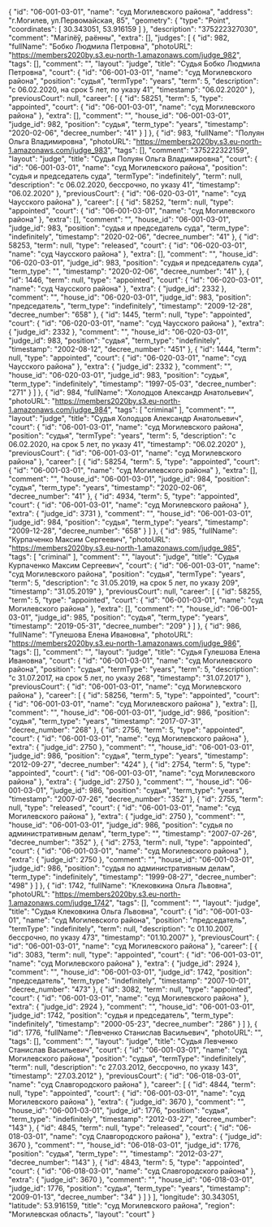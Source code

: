 {
    "id": "06-001-03-01",
    "name": "суд Могилевского района",
    "address": "г.Могилев, ул.Первомайская, 85",
    "geometry": {
        "type": "Point",
        "coordinates": [
            30.343051,
            53.916159
        ]
    },
    "description": "375222327030",
    "comment": "Магілёў, раённы",
    "extra": [],
    "judges": [
        {
            "id": 982,
            "fullName": "Бобко Людмила Петровна",
            "photoURL": "https://members2020by.s3.eu-north-1.amazonaws.com/judge_982",
            "tags": [],
            "comment": "",
            "layout": "judge",
            "title": "Судья Бобко Людмила Петровна",
            "court": {
                "id": "06-001-03-01",
                "name": "суд Могилевского района",
                "position": "судья",
                "termType": "years",
                "term": 5,
                "description": "c 06.02.2020, на срок 5 лет, по указу 41",
                "timestamp": "06.02.2020"
            },
            "previousCourt": null,
            "career": [
                {
                    "id": 58251,
                    "term": 5,
                    "type": "appointed",
                    "court": {
                        "id": "06-001-03-01",
                        "name": "суд Могилевского района"
                    },
                    "extra": [],
                    "comment": "",
                    "house_id": "06-001-03-01",
                    "judge_id": 982,
                    "position": "судья",
                    "term_type": "years",
                    "timestamp": "2020-02-06",
                    "decree_number": "41"
                }
            ]
        },
        {
            "id": 983,
            "fullName": "Полуян Ольга Владимировна",
            "photoURL": "https://members2020by.s3.eu-north-1.amazonaws.com/judge_983",
            "tags": [],
            "comment": "375222322159",
            "layout": "judge",
            "title": "Судья Полуян Ольга Владимировна",
            "court": {
                "id": "06-001-03-01",
                "name": "суд Могилевского района",
                "position": "судья и председатель суда",
                "termType": "indefinitely",
                "term": null,
                "description": "c 06.02.2020, бессрочно, по указу 41",
                "timestamp": "06.02.2020"
            },
            "previousCourt": {
                "id": "06-020-03-01",
                "name": "суд Чаусского района"
            },
            "career": [
                {
                    "id": 58252,
                    "term": null,
                    "type": "appointed",
                    "court": {
                        "id": "06-001-03-01",
                        "name": "суд Могилевского района"
                    },
                    "extra": [],
                    "comment": "",
                    "house_id": "06-001-03-01",
                    "judge_id": 983,
                    "position": "судья и председатель суда",
                    "term_type": "indefinitely",
                    "timestamp": "2020-02-06",
                    "decree_number": "41"
                },
                {
                    "id": 58253,
                    "term": null,
                    "type": "released",
                    "court": {
                        "id": "06-020-03-01",
                        "name": "суд Чаусского района"
                    },
                    "extra": [],
                    "comment": "",
                    "house_id": "06-020-03-01",
                    "judge_id": 983,
                    "position": "судья и председатель суда",
                    "term_type": "",
                    "timestamp": "2020-02-06",
                    "decree_number": "41"
                },
                {
                    "id": 1446,
                    "term": null,
                    "type": "appointed",
                    "court": {
                        "id": "06-020-03-01",
                        "name": "суд Чаусского района"
                    },
                    "extra": {
                        "judge_id": 2332
                    },
                    "comment": "",
                    "house_id": "06-020-03-01",
                    "judge_id": 983,
                    "position": "председатель",
                    "term_type": "indefinitely",
                    "timestamp": "2009-12-28",
                    "decree_number": "658"
                },
                {
                    "id": 1445,
                    "term": null,
                    "type": "appointed",
                    "court": {
                        "id": "06-020-03-01",
                        "name": "суд Чаусского района"
                    },
                    "extra": {
                        "judge_id": 2332
                    },
                    "comment": "",
                    "house_id": "06-020-03-01",
                    "judge_id": 983,
                    "position": "судья",
                    "term_type": "indefinitely",
                    "timestamp": "2002-08-12",
                    "decree_number": "451"
                },
                {
                    "id": 1444,
                    "term": null,
                    "type": "appointed",
                    "court": {
                        "id": "06-020-03-01",
                        "name": "суд Чаусского района"
                    },
                    "extra": {
                        "judge_id": 2332
                    },
                    "comment": "",
                    "house_id": "06-020-03-01",
                    "judge_id": 983,
                    "position": "судья",
                    "term_type": "indefinitely",
                    "timestamp": "1997-05-03",
                    "decree_number": "271"
                }
            ]
        },
        {
            "id": 984,
            "fullName": "Холодцов Александр Анатольевич",
            "photoURL": "https://members2020by.s3.eu-north-1.amazonaws.com/judge_984",
            "tags": [
                "criminal"
            ],
            "comment": "",
            "layout": "judge",
            "title": "Судья Холодцов Александр Анатольевич",
            "court": {
                "id": "06-001-03-01",
                "name": "суд Могилевского района",
                "position": "судья",
                "termType": "years",
                "term": 5,
                "description": "c 06.02.2020, на срок 5 лет, по указу 41",
                "timestamp": "06.02.2020"
            },
            "previousCourt": {
                "id": "06-001-03-01",
                "name": "суд Могилевского района"
            },
            "career": [
                {
                    "id": 58254,
                    "term": 5,
                    "type": "appointed",
                    "court": {
                        "id": "06-001-03-01",
                        "name": "суд Могилевского района"
                    },
                    "extra": [],
                    "comment": "",
                    "house_id": "06-001-03-01",
                    "judge_id": 984,
                    "position": "судья",
                    "term_type": "years",
                    "timestamp": "2020-02-06",
                    "decree_number": "41"
                },
                {
                    "id": 4934,
                    "term": 5,
                    "type": "appointed",
                    "court": {
                        "id": "06-001-03-01",
                        "name": "суд Могилевского района"
                    },
                    "extra": {
                        "judge_id": 3731
                    },
                    "comment": "",
                    "house_id": "06-001-03-01",
                    "judge_id": 984,
                    "position": "судья",
                    "term_type": "years",
                    "timestamp": "2009-12-28",
                    "decree_number": "658"
                }
            ]
        },
        {
            "id": 985,
            "fullName": "Курпаченко Максим Сергеевич",
            "photoURL": "https://members2020by.s3.eu-north-1.amazonaws.com/judge_985",
            "tags": [
                "criminal"
            ],
            "comment": "",
            "layout": "judge",
            "title": "Судья Курпаченко Максим Сергеевич",
            "court": {
                "id": "06-001-03-01",
                "name": "суд Могилевского района",
                "position": "судья",
                "termType": "years",
                "term": 5,
                "description": "c 31.05.2019, на срок 5 лет, по указу 209",
                "timestamp": "31.05.2019"
            },
            "previousCourt": null,
            "career": [
                {
                    "id": 58255,
                    "term": 5,
                    "type": "appointed",
                    "court": {
                        "id": "06-001-03-01",
                        "name": "суд Могилевского района"
                    },
                    "extra": [],
                    "comment": "",
                    "house_id": "06-001-03-01",
                    "judge_id": 985,
                    "position": "судья",
                    "term_type": "years",
                    "timestamp": "2019-05-31",
                    "decree_number": "209"
                }
            ]
        },
        {
            "id": 986,
            "fullName": "Гулешова Елена Ивановна",
            "photoURL": "https://members2020by.s3.eu-north-1.amazonaws.com/judge_986",
            "tags": [],
            "comment": "",
            "layout": "judge",
            "title": "Судья Гулешова Елена Ивановна",
            "court": {
                "id": "06-001-03-01",
                "name": "суд Могилевского района",
                "position": "судья",
                "termType": "years",
                "term": 5,
                "description": "c 31.07.2017, на срок 5 лет, по указу 268",
                "timestamp": "31.07.2017"
            },
            "previousCourt": {
                "id": "06-001-03-01",
                "name": "суд Могилевского района"
            },
            "career": [
                {
                    "id": 58256,
                    "term": 5,
                    "type": "appointed",
                    "court": {
                        "id": "06-001-03-01",
                        "name": "суд Могилевского района"
                    },
                    "extra": [],
                    "comment": "",
                    "house_id": "06-001-03-01",
                    "judge_id": 986,
                    "position": "судья",
                    "term_type": "years",
                    "timestamp": "2017-07-31",
                    "decree_number": "268"
                },
                {
                    "id": 2756,
                    "term": 5,
                    "type": "appointed",
                    "court": {
                        "id": "06-001-03-01",
                        "name": "суд Могилевского района"
                    },
                    "extra": {
                        "judge_id": 2750
                    },
                    "comment": "",
                    "house_id": "06-001-03-01",
                    "judge_id": 986,
                    "position": "судья",
                    "term_type": "years",
                    "timestamp": "2012-09-27",
                    "decree_number": "424"
                },
                {
                    "id": 2754,
                    "term": 5,
                    "type": "appointed",
                    "court": {
                        "id": "06-001-03-01",
                        "name": "суд Могилевского района"
                    },
                    "extra": {
                        "judge_id": 2750
                    },
                    "comment": "",
                    "house_id": "06-001-03-01",
                    "judge_id": 986,
                    "position": "судья",
                    "term_type": "years",
                    "timestamp": "2007-07-26",
                    "decree_number": "352"
                },
                {
                    "id": 2755,
                    "term": null,
                    "type": "released",
                    "court": {
                        "id": "06-001-03-01",
                        "name": "суд Могилевского района"
                    },
                    "extra": {
                        "judge_id": 2750
                    },
                    "comment": "",
                    "house_id": "06-001-03-01",
                    "judge_id": 986,
                    "position": "судья по административным делам",
                    "term_type": "",
                    "timestamp": "2007-07-26",
                    "decree_number": "352"
                },
                {
                    "id": 2753,
                    "term": null,
                    "type": "appointed",
                    "court": {
                        "id": "06-001-03-01",
                        "name": "суд Могилевского района"
                    },
                    "extra": {
                        "judge_id": 2750
                    },
                    "comment": "",
                    "house_id": "06-001-03-01",
                    "judge_id": 986,
                    "position": "судья по административным делам",
                    "term_type": "indefinitely",
                    "timestamp": "1999-08-27",
                    "decree_number": "498"
                }
            ]
        },
        {
            "id": 1742,
            "fullName": "Клековкина Ольга Львовна",
            "photoURL": "https://members2020by.s3.eu-north-1.amazonaws.com/judge_1742",
            "tags": [],
            "comment": "",
            "layout": "judge",
            "title": "Судья Клековкина Ольга Львовна",
            "court": {
                "id": "06-001-03-01",
                "name": "суд Могилевского района",
                "position": "председатель",
                "termType": "indefinitely",
                "term": null,
                "description": "c 01.10.2007, бессрочно, по указу 473",
                "timestamp": "01.10.2007"
            },
            "previousCourt": {
                "id": "06-001-03-01",
                "name": "суд Могилевского района"
            },
            "career": [
                {
                    "id": 3083,
                    "term": null,
                    "type": "appointed",
                    "court": {
                        "id": "06-001-03-01",
                        "name": "суд Могилевского района"
                    },
                    "extra": {
                        "judge_id": 2924
                    },
                    "comment": "",
                    "house_id": "06-001-03-01",
                    "judge_id": 1742,
                    "position": "председатель",
                    "term_type": "indefinitely",
                    "timestamp": "2007-10-01",
                    "decree_number": "473"
                },
                {
                    "id": 3082,
                    "term": null,
                    "type": "appointed",
                    "court": {
                        "id": "06-001-03-01",
                        "name": "суд Могилевского района"
                    },
                    "extra": {
                        "judge_id": 2924
                    },
                    "comment": "",
                    "house_id": "06-001-03-01",
                    "judge_id": 1742,
                    "position": "судья и председатель",
                    "term_type": "indefinitely",
                    "timestamp": "2000-05-23",
                    "decree_number": "286"
                }
            ]
        },
        {
            "id": 1776,
            "fullName": "Левченко Станислав Васильевич",
            "photoURL": "",
            "tags": [],
            "comment": "",
            "layout": "judge",
            "title": "Судья Левченко Станислав Васильевич",
            "court": {
                "id": "06-001-03-01",
                "name": "суд Могилевского района",
                "position": "судья",
                "termType": "indefinitely",
                "term": null,
                "description": "c 27.03.2012, бессрочно, по указу 143",
                "timestamp": "27.03.2012"
            },
            "previousCourt": {
                "id": "06-018-03-01",
                "name": "суд Славгородского района"
            },
            "career": [
                {
                    "id": 4844,
                    "term": null,
                    "type": "appointed",
                    "court": {
                        "id": "06-001-03-01",
                        "name": "суд Могилевского района"
                    },
                    "extra": {
                        "judge_id": 3670
                    },
                    "comment": "",
                    "house_id": "06-001-03-01",
                    "judge_id": 1776,
                    "position": "судья",
                    "term_type": "indefinitely",
                    "timestamp": "2012-03-27",
                    "decree_number": "143"
                },
                {
                    "id": 4845,
                    "term": null,
                    "type": "released",
                    "court": {
                        "id": "06-018-03-01",
                        "name": "суд Славгородского района"
                    },
                    "extra": {
                        "judge_id": 3670
                    },
                    "comment": "",
                    "house_id": "06-018-03-01",
                    "judge_id": 1776,
                    "position": "судья",
                    "term_type": "",
                    "timestamp": "2012-03-27",
                    "decree_number": "143"
                },
                {
                    "id": 4843,
                    "term": 5,
                    "type": "appointed",
                    "court": {
                        "id": "06-018-03-01",
                        "name": "суд Славгородского района"
                    },
                    "extra": {
                        "judge_id": 3670
                    },
                    "comment": "",
                    "house_id": "06-018-03-01",
                    "judge_id": 1776,
                    "position": "судья",
                    "term_type": "years",
                    "timestamp": "2009-01-13",
                    "decree_number": "34"
                }
            ]
        }
    ],
    "longitude": 30.343051,
    "latitude": 53.916159,
    "title": "суд Могилевского района",
    "region": "Могилевская область",
    "layout": "court"
}